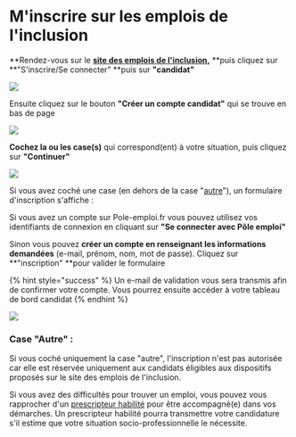 # M'inscrire sur les emplois de l'inclusion

**Rendez-vous sur le **[**site des emplois de l'inclusion,**](https://emplois.inclusion.beta.gouv.fr)** **puis cliquez sur **"S'inscrire/Se connecter" **puis sur **"candidat"**

![](<../.gitbook/assets/image (109).png>)

Ensuite cliquez sur le bouton **"Créer un compte candidat"** qui se trouve en bas de page&#x20;

![](<../.gitbook/assets/image (107).png>)

**Cochez la ou les case(s)** qui correspond(ent) à votre situation, puis cliquez sur **"Continuer"**

![](<../.gitbook/assets/image (108).png>)

Si vous avez coché une case (en dehors de la case "[autre](inscription-candidat.md#case-autre)"), un formulaire d'inscription s'affiche :

Si vous avez un compte sur Pole-emploi.fr vous pouvez utilisez vos identifiants de connexion en cliquant sur **"Se connecter avec Pôle emploi"**

Sinon vous pouvez **créer un compte en renseignant les informations demandées** (e-mail, prénom, nom, mot de passe). Cliquez sur **"inscription" **pour valider le formulaire

{% hint style="success" %}
Un e-mail de validation vous sera transmis afin de confirmer votre compte. Vous pourrez ensuite accéder à votre tableau de bord candidat
{% endhint %}

![](<../.gitbook/assets/image (106).png>)

### Case "Autre" :&#x20;

Si vous coché uniquement la case "autre", l'inscription n'est pas autorisée car elle est réservée uniquement aux candidats éligibles aux dispositifs proposés sur le site des emplois de l'inclusion.

Si vous avez des difficultés pour trouver un emploi, vous pouvez vous rapprocher d'un [prescripteur habilité](https://demo.emplois.inclusion.beta.gouv.fr/search/prescribers) pour être accompagné(e) dans vos démarches. Un prescripteur habilité pourra transmettre votre candidature s'il estime que votre situation socio-professionnelle le nécessite.

